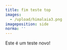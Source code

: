 ```yaml
---
title: fim teste top
images:
  - /upload/himalaia3.png
imageposition: side
norma: ''
---
```

Este é um teste novo!